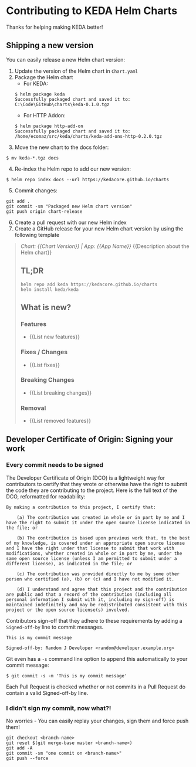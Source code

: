 Contributing to KEDA Helm Charts
===

Thanks for helping making KEDA better!

## Shipping a new version

You can easily release a new Helm chart version:

1. Update the version of the Helm chart in `Chart.yaml`
2. Package the Helm chart 
   - For KEDA:
    ```shell
    $ helm package keda
    Successfully packaged chart and saved it to: C:\Code\GitHub\charts\keda-0.1.0.tgz
    ```
   - For HTTP Addon:
    ```shell
    $ helm package http-add-on
    Successfully packaged chart and saved it to: /home/ecomaz/src/keda/charts/keda-add-ons-http-0.2.0.tgz
    ```
3. Move the new chart to the docs folder:
```shell
$ mv keda-*.tgz docs
```
4. Re-index the Helm repo to add our new version:
```shell
$ helm repo index docs --url https://kedacore.github.io/charts
```
5. Commit changes:
```shell
git add .
git commit -sm "Packaged new Helm chart version"
git push origin chart-release
```
6. Create a pull request with our new Helm index
7.  Create a GitHub release for your new Helm chart version by using the following template

> *Chart: {{Chart Version}} | App: {{App Name}}*
> {{Description about the Helm chart}}
> 
> ## TL;DR
> ```shell
> helm repo add keda https://kedacore.github.io/charts
> helm install keda/keda
> ```
> 
> ## What is new?
> ### Features
> 
> - {{List new features}}
> 
> ### Fixes / Changes
> 
> - {{List fixes}}
> 
> ### Breaking Changes
> 
> - {{List breaking changes}}
> 
> ### Removal
> 
> - {{List removed features}}



## Developer Certificate of Origin: Signing your work

### Every commit needs to be signed

The Developer Certificate of Origin (DCO) is a lightweight way for contributors to certify that they wrote or otherwise have the right to submit the code they are contributing to the project. Here is the full text of the DCO, reformatted for readability:
```
By making a contribution to this project, I certify that:

    (a) The contribution was created in whole or in part by me and I have the right to submit it under the open source license indicated in the file; or

    (b) The contribution is based upon previous work that, to the best of my knowledge, is covered under an appropriate open source license and I have the right under that license to submit that work with modifications, whether created in whole or in part by me, under the same open source license (unless I am permitted to submit under a different license), as indicated in the file; or

    (c) The contribution was provided directly to me by some other person who certified (a), (b) or (c) and I have not modified it.

    (d) I understand and agree that this project and the contribution are public and that a record of the contribution (including all personal information I submit with it, including my sign-off) is maintained indefinitely and may be redistributed consistent with this project or the open source license(s) involved.
```

Contributors sign-off that they adhere to these requirements by adding a `Signed-off-by` line to commit messages.

```
This is my commit message

Signed-off-by: Random J Developer <random@developer.example.org>
```
Git even has a `-s` command line option to append this automatically to your commit message:
```
$ git commit -s -m 'This is my commit message'
```

Each Pull Request is checked  whether or not commits in a Pull Request do contain a valid Signed-off-by line.

### I didn't sign my commit, now what?!

No worries - You can easily replay your changes, sign them and force push them!

```
git checkout <branch-name>
git reset $(git merge-base master <branch-name>)
git add -A
git commit -sm "one commit on <branch-name>"
git push --force
```
